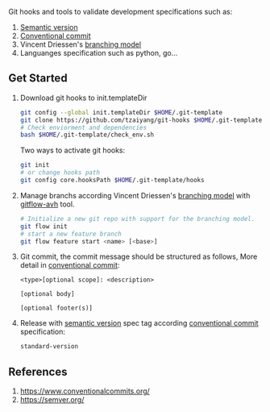 Git hooks and tools to validate development specifications such as:
1. [Semantic version](https://semver.org/)
2. [Conventional commit](https://www.conventionalcommits.org/)
3. Vincent Driessen's [branching model](https://nvie.com/posts/a-successful-git-branching-model/)
4. Languanges specification such as python, go...
## Get Started
1. Download git hooks to init.templateDir
    ```bash
    git config --global init.templateDir $HOME/.git-template
    git clone https://github.com/tzaiyang/git-hooks $HOME/.git-template
    # Check enviorment and dependencies
    bash $HOME/.git-template/check_env.sh
    ```
   Two ways to activate git hooks:

    ```bash
    git init
    # or change hooks path
    git config core.hooksPath $HOME/.git-template/hooks
    ```

2. Manage branchs according Vincent Driessen's [branching model](https://nvie.com/posts/a-successful-git-branching-model/) with [gitflow-avh](https://github.com/petervanderdoes/gitflow-avh/wiki/Installation) tool.
    ```bash
    # Initialize a new git repo with support for the branching model.
    git flow init
    # start a new feature branch
    git flow feature start <name> [<base>]
    ```

3. Git commit, the commit message should be structured as follows, More detail in [conventional commit](https://www.conventionalcommits.org/):
    ```
    <type>[optional scope]: <description>

    [optional body]

    [optional footer(s)]
    ```

4. Release with [semantic version](https://semver.org/) spec tag according [conventional commit](https://www.conventionalcommits.org/) specification:
    ```bash
    standard-version
    ```

## References
1. https://www.conventionalcommits.org/
2. https://semver.org/
